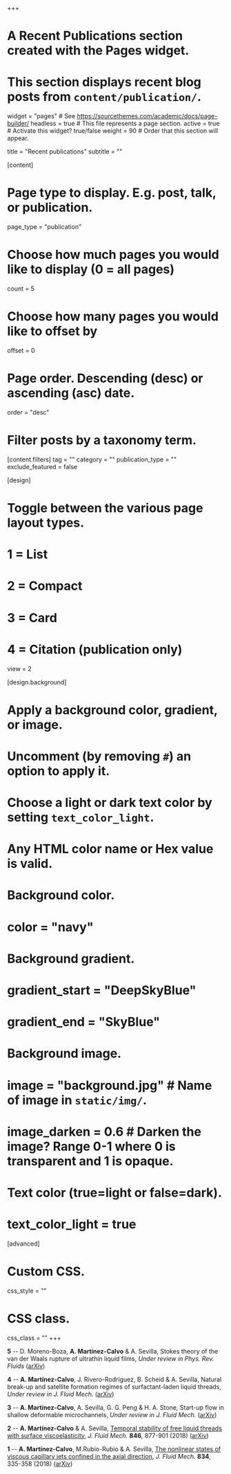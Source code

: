 +++
# A Recent Publications section created with the Pages widget.
# This section displays recent blog posts from `content/publication/`.

widget = "pages"  # See https://sourcethemes.com/academic/docs/page-builder/
headless = true  # This file represents a page section.
active = true  # Activate this widget? true/false
weight = 90  # Order that this section will appear.

title = "Recent publications"
subtitle = ""

[content]
  # Page type to display. E.g. post, talk, or publication.
  page_type = "publication"
  
  # Choose how much pages you would like to display (0 = all pages)
  count = 5
  
  # Choose how many pages you would like to offset by
  offset = 0

  # Page order. Descending (desc) or ascending (asc) date.
  order = "desc"

  # Filter posts by a taxonomy term.
  [content.filters]
    tag = ""
    category = ""
    publication_type = ""
    exclude_featured = false
  
[design]
  # Toggle between the various page layout types.
  #   1 = List
  #   2 = Compact
  #   3 = Card
  #   4 = Citation (publication only)
  view = 2
  
[design.background]
  # Apply a background color, gradient, or image.
  #   Uncomment (by removing `#`) an option to apply it.
  #   Choose a light or dark text color by setting `text_color_light`.
  #   Any HTML color name or Hex value is valid.
    
  # Background color.
  # color = "navy"
  
  # Background gradient.
  # gradient_start = "DeepSkyBlue"
  # gradient_end = "SkyBlue"
  
  # Background image.
  # image = "background.jpg"  # Name of image in `static/img/`.
  # image_darken = 0.6  # Darken the image? Range 0-1 where 0 is transparent and 1 is opaque.

  # Text color (true=light or false=dark).
  # text_color_light = true  
  
[advanced]
 # Custom CSS. 
 css_style = ""
 
 # CSS class.
 css_class = ""
+++

**5** -- D. Moreno-Boza, **A. Martínez-Calvo** & A. Sevilla, Stokes theory of the van der Waals rupture of ultrathin liquid films, _Under review in Phys. Rev. Fluids_ (<a href="https://arxiv.org/abs/1906.04685">arXiv</a>)

**4** -- **A. Martínez-Calvo**, J. Rivero-Rodríguez, B. Scheid & A. Sevilla, Natural break-up and satellite formation regimes of surfactant-laden liquid threads, _Under review in J. Fluid Mech._ (<a href="https://arxiv.org/abs/1903.02839">arXiv</a>)

**3** -- **A. Martínez-Calvo**, A. Sevilla, G. G. Peng & H. A. Stone, Start-up flow in shallow deformable microchannels, _Under review in J. Fluid Mech._ (<a href="https://arxiv.org/abs/1902.07167">arXiv</a>)

**2** -- **A. Martínez-Calvo** & A. Sevilla, <a href=" https://doi.org/10.1017/jfm.2017.706">Temporal stability of free liquid threads with surface viscoelasticity</a>, _J. Fluid Mech._ **846**, 877-901 (2018) (<a href="https://arxiv.org/abs/1805.05158">arXiv</a>)

**1** -- **A. Martínez-Calvo**, M.Rubio-Rubio & A. Sevilla, <a href=" https://doi.org/10.1017/jfm.2017.706">The nonlinear states of viscous capillary jets confined in the axial direction</a>, _J. Fluid Mech._ **834**, 335-358 (2018) (<a href="https://arxiv.org/abs/1802.08477">arXiv</a>)
